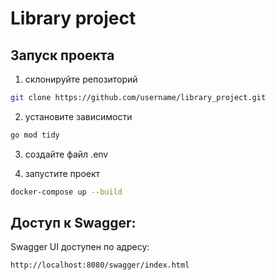 # Library project

## Запуск проекта
1) склонируйте репозиторий
```bash
git clone https://github.com/username/library_project.git
```
2) установите зависимости 
```bash
go mod tidy
```

3) создайте файл .env

4) запустите проект
```bash
docker-compose up --build
```

## Доступ к Swagger:
Swagger UI доступен по адресу:
```
http://localhost:8080/swagger/index.html
```
